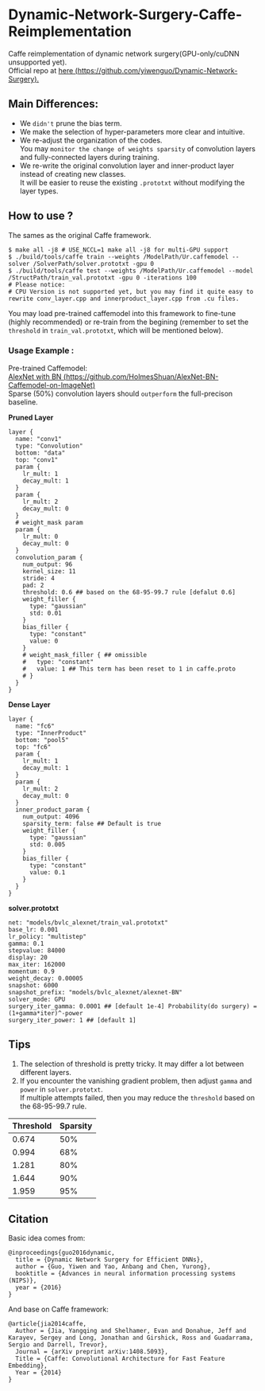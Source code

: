# Dynamic-Network-Surgery-Caffe-Reimplementation
Caffe reimplementation of dynamic network surgery(GPU-only/cuDNN unsupported yet).<br>
Official repo at [here (https://github.com/yiwenguo/Dynamic-Network-Surgery).](https://github.com/yiwenguo/Dynamic-Network-Surgery)<br>
## Main Differences:
* We `didn't` prune the bias term.
* We make the selection of hyper-parameters more clear and intuitive.
* We re-adjust the organization of the codes.<br> 
You may `monitor the change of weights sparsity` of convolution layers and fully-connected layers during training.
* We re-write the original convolution layer and inner-product layer instead of creating new classes.<br>
It will be easier to reuse the existing `.prototxt` without modifying the layer types. 

## How to use ?
The sames as the original Caffe framework.<br>
```
$ make all -j8 # USE_NCCL=1 make all -j8 for multi-GPU support
$ ./build/tools/caffe train --weights /ModelPath/Ur.caffemodel --solver /SolverPath/solver.prototxt -gpu 0
$ ./build/tools/caffe test --weights /ModelPath/Ur.caffemodel --model /StructPath/train_val.prototxt -gpu 0 -iterations 100
# Please notice: 
# CPU Version is not supported yet, but you may find it quite easy to rewrite conv_layer.cpp and innerproduct_layer.cpp from .cu files.
```
You may load pre-trained caffemodel into this framework to fine-tune (highly recommended) or re-train from the begining (remember to set the `threshold` in `train_val.prototxt`, which will be mentioned below).

### Usage Example :
Pre-trained Caffemodel:<br>
[AlexNet with BN (https://github.com/HolmesShuan/AlexNet-BN-Caffemodel-on-ImageNet)](https://github.com/HolmesShuan/AlexNet-BN-Caffemodel-on-ImageNet)<br>
Sparse (50%) convolution layers should `outperform` the full-precison baseline.

**Pruned Layer**<br>
```
layer {
  name: "conv1"
  type: "Convolution"
  bottom: "data"
  top: "conv1"
  param {
    lr_mult: 1
    decay_mult: 1
  }
  param {
    lr_mult: 2
    decay_mult: 0
  }
  # weight_mask param
  param {
    lr_mult: 0
    decay_mult: 0
  }
  convolution_param {
    num_output: 96
    kernel_size: 11
    stride: 4
    pad: 2
    threshold: 0.6 ## based on the 68-95-99.7 rule [defalut 0.6]
    weight_filler {
      type: "gaussian"
      std: 0.01
    }
    bias_filler {
      type: "constant"
      value: 0
    }
    # weight_mask_filler { ## omissible 
    #   type: "constant"
    #   value: 1 ## This term has been reset to 1 in caffe.proto
    # }
  }
}
```
**Dense Layer**
```
layer {
  name: "fc6"
  type: "InnerProduct"
  bottom: "pool5"
  top: "fc6"
  param {
    lr_mult: 1
    decay_mult: 1
  }
  param {
    lr_mult: 2
    decay_mult: 0
  }
  inner_product_param {
    num_output: 4096
    sparsity_term: false ## Default is true
    weight_filler {
      type: "gaussian"
      std: 0.005
    }
    bias_filler {
      type: "constant"
      value: 0.1
    }
  }
}
```
**solver.prototxt**
```
net: "models/bvlc_alexnet/train_val.prototxt"
base_lr: 0.001
lr_policy: "multistep"
gamma: 0.1
stepvalue: 84000
display: 20
max_iter: 162000
momentum: 0.9
weight_decay: 0.00005
snapshot: 6000
snapshot_prefix: "models/bvlc_alexnet/alexnet-BN"
solver_mode: GPU
surgery_iter_gamma: 0.0001 ## [default 1e-4] Probability(do surgery) = (1+gamma*iter)^-power 
surgery_iter_power: 1 ## [default 1] 
```
## Tips
1. The selection of threshold is pretty tricky. It may differ a lot between different layers.
2. If you encounter the vanishing gradient problem, then adjust `gamma` and `power` in `solver.prototxt`. <br>
If multiple attempts failed, then you may reduce the `threshold` based on the 68-95-99.7 rule. 

Threshold | Sparsity
------------ | -------------
0.674 | 50%
0.994 | 68%
1.281 | 80%
1.644 | 90%
1.959 | 95%
 
## Citation
Basic idea comes from:
```
@inproceedings{guo2016dynamic,    
  title = {Dynamic Network Surgery for Efficient DNNs},
  author = {Guo, Yiwen and Yao, Anbang and Chen, Yurong},
  booktitle = {Advances in neural information processing systems (NIPS)},
  year = {2016}
} 
```
And base on Caffe framework:
```
@article{jia2014caffe,
  Author = {Jia, Yangqing and Shelhamer, Evan and Donahue, Jeff and Karayev, Sergey and Long, Jonathan and Girshick, Ross and Guadarrama, Sergio and Darrell, Trevor},
  Journal = {arXiv preprint arXiv:1408.5093},
  Title = {Caffe: Convolutional Architecture for Fast Feature Embedding},
  Year = {2014}
}
```

